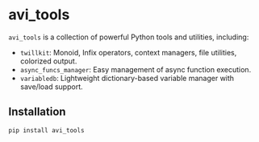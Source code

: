 # avi_tools

`avi_tools` is a collection of powerful Python tools and utilities, including:

- `twillkit`: Monoid, Infix operators, context managers, file utilities, colorized output.
- `async_funcs_manager`: Easy management of async function execution.
- `variabledb`: Lightweight dictionary-based variable manager with save/load support.

## Installation

```bash
pip install avi_tools

